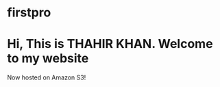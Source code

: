 # firstpro
<html xmlns="http://www.w3.org/1999/xhtml" >
<head>
    <title>My Website Home Page</title>
</head>
<body>
  <h1>Hi, This is THAHIR KHAN. Welcome to my website</h1>
  <p>Now hosted on Amazon S3!</p>
</body>
</html>
